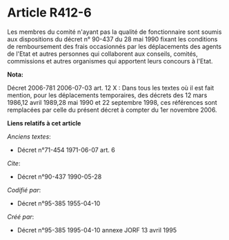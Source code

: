 # Article R412-6

Les membres du comité n'ayant pas la qualité de fonctionnaire sont soumis aux dispositions du décret n° 90-437 du 28 mai 1990
fixant les conditions de remboursement des frais occasionnés par les déplacements des agents de l'Etat et autres personnes
qui collaborent aux conseils, comités, commissions et autres organismes qui apportent leurs concours à l'Etat.

**Nota:**

Décret 2006-781 2006-07-03 art. 12 X : Dans tous les textes où il est fait mention, pour les déplacements temporaires, des
décrets des 12 mars 1986,12 avril 1989,28 mai 1990 et 22 septembre 1998, ces références sont remplacées par celle du présent
décret à compter du 1er novembre 2006.

**Liens relatifs à cet article**

_Anciens textes_:

  - Décret n°71-454 1971-06-07 art. 6

_Cite_:

  - Décret n°90-437 1990-05-28

_Codifié par_:

  - Décret n°95-385 1955-04-10

_Créé par_:

  - Décret n°95-385 1995-04-10 annexe JORF 13 avril 1995

